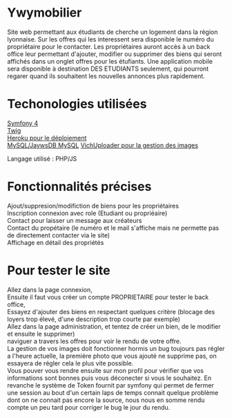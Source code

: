 # Ywymobilier

Site web permettant aux étudiants de cherche un logement dans la région lyonnaise. Sur les offres qui les interessent sera disponible le numéro du propriétaire pour le contacter.
Les propriétaires auront accès à un back office leur permettant d'ajouter, modifier ou supprimer des biens qui seront affichés dans un onglet offres pour les étufiants.
Une application mobile sera disponible à destination DES ETUDIANTS seulement, qui pourront regarer quand ils souhaitent les nouvelles annonces plus rapidement.

# Techonologies utilisées

[Symfony 4](https://symfony.com/)  
[Twig](https://twig.symfony.com/)  
[Heroku pour le déploiement](https://dashboard.heroku.com/)  
[MySQL/JaywsDB MySQL](https://www.jawsdb.com/)
[VichUploader pour la gestion des images](https://github.com/dustin10/VichUploaderBundle/tree/master/docs)

Langage utilisé : PHP/JS

# Fonctionnalités précises 

Ajout/suppresion/modifiction de biens pour les propriétaires  
Inscription connexion avec role (Etudiant ou propriéaire)  
Contact pour laisser un message aux créateurs  
Contact du propétaire (le numéro et le mail s'affiche mais ne permette pas de directement contacter via le site)  
Affichage en détail des propriétés

# Pour tester le site

Allez dans la page connexion,  
Ensuite il faut vous créer un compte PROPRIETAIRE pour tester le back office,  
Essayez d'ajouter des biens en respectant quelques critère (blocage des loyers trop élevé, d'une description trop courte par exemple)  
Allez dans la page administration, et tentez de créer un bien, de le modifier et ensuite le supprimer)  
naviguer a travers les offres pour voir le rendu de votre offre.  
La gestion de vos images doit fonctionner hormis un bug toujours pas régler a l'heure actuelle, la première photo que vous ajouté ne supprime pas, on essayera de régler cela le plus vite possible.  
Vous pouver vous rendre ensuite sur mon profil pour vérifier que vos informations sont bonnes puis vous déconecter si vous le souhaitez.  En revanche le système de Token fournit par symfony qui permet de fermer une session au  bout d'un certain laps de temps connait quelque problème dont on ne connait pas encore la source, nous nous en somme rendu compte un peu tard pour corriger le bug le jour du rendu.
